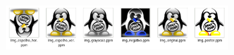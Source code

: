 ![Image out](https://raw.githubusercontent.com/douglasgusson/linguagem-c/master/manipulacao-arquivos/ppm/out.png?)
